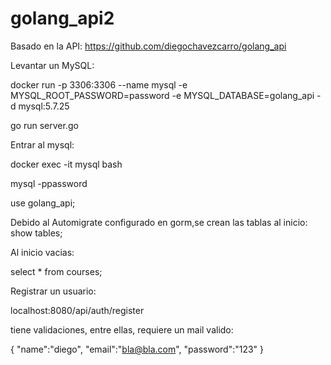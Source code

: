 # golang_api2

Basado en la API: https://github.com/diegochavezcarro/golang_api

Levantar un MySQL:

docker run -p 3306:3306 --name mysql -e MYSQL_ROOT_PASSWORD=password -e MYSQL_DATABASE=golang_api -d mysql:5.7.25

go run server.go

Entrar al mysql:

docker exec -it mysql bash

mysql -ppassword

use golang_api;

Debido al Automigrate configurado en gorm,se crean las tablas al inicio: show tables;

Al inicio vacias:

select * from courses;

Registrar un usuario:

localhost:8080/api/auth/register

tiene validaciones, entre ellas, requiere un mail valido:

{ "name":"diego", "email":"bla@bla.com", "password":"123" }